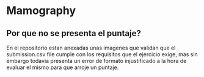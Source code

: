 # Mamography

## Por que no se presenta el puntaje?
En el repositorio estan anexadas unas imagenes que validan que el submission.csv file cumple con los requisitos que el ejercicio exige, mas sin embargo todavia presenta un error de formato injustificado a la hora de evaluar el mismo para que arroje un puntaje.
